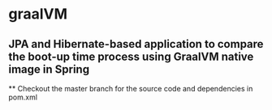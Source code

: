# graalVM

## JPA and Hibernate-based application to compare the boot-up time process using GraalVM native image in Spring
** Checkout the master branch for the source code and dependencies in pom.xml
